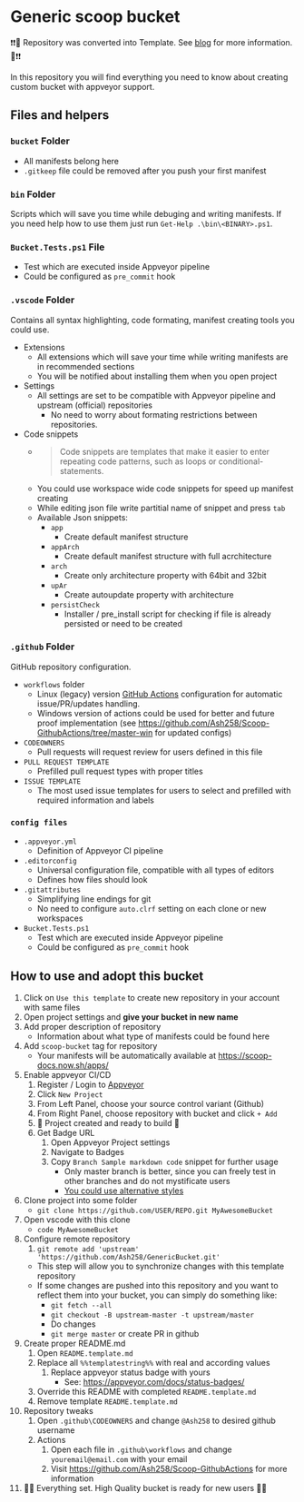 # Generic scoop bucket

❗❗🎉 Repository was converted into Template. See [blog](https://github.blog/2019-06-06-generate-new-repositories-with-repository-templates/?utm_campaign=1559837005&utm_medium=social&utm_source=twitter&utm_content=1559837005) for more information. 🎉❗❗

In this repository you will find everything you need to know about creating custom bucket with appveyor support.

## Files and helpers

### `bucket` Folder

- All manifests belong here
- `.gitkeep` file could be removed after you push your first manifest

### `bin` Folder

Scripts which will save you time while debuging and writing manifests.
If you need help how to use them just run `Get-Help .\bin\<BINARY>.ps1`.

### `Bucket.Tests.ps1` File

- Test which are executed inside Appveyor pipeline
- Could be configured as `pre_commit` hook

### `.vscode` Folder

Contains all syntax highlighting, code formating, manifest creating tools you could use.

- Extensions
    - All extensions which will save your time while writing manifests are in recommended sections
    - You will be notified about installing them when you open project
- Settings
    - All settings are set to be compatible with Appveyor pipeline and upstream (official) repositories
        - No need to worry about formating restrictions between repositories.
- Code snippets
    - > Code snippets are templates that make it easier to enter repeating code patterns, such as loops or conditional-statements.
    - You could use workspace wide code snippets for speed up manifest creating
    - While editing json file write partitial name of snippet and press `tab`
    - Available Json snippets:
        - `app`
            - Create default manifest structure
        - `appArch`
            - Create default manifest structure with full acrchitecture
        - `arch`
            - Create only architecture property with 64bit and 32bit
        - `upAr`
            - Create autoupdate property with architecture
        - `persistCheck`
            - Installer / pre_install script for checking if file is already persisted or need to be created

### `.github` Folder

GitHub repository configuration.

- `workflows` folder
    - Linux (legacy) version [GitHub Actions](https://github.com/features/actions) configuration for automatic issue/PR/updates handling.
    - Windows version of actions could be used for better and future proof implementation (see <https://github.com/Ash258/Scoop-GithubActions/tree/master-win> for updated configs)
- `CODEOWNERS`
    - Pull requests will request review for users defined in this file
- `PULL REQUEST TEMPLATE`
    - Prefilled pull request types with proper titles
- `ISSUE TEMPLATE`
    - The most used issue templates for users to select and prefilled with required information and labels

### `config files`

- `.appveyor.yml`
    - Definition of Appveyor CI pipeline
- `.editorconfig`
    - Universal configuration file, compatible with all types of editors
    - Defines how files should look
- `.gitattributes`
    - Simplifying line endings for git
    - No need to configure `auto.clrf` setting on each clone or new workspaces
- `Bucket.Tests.ps1`
    - Test which are executed inside Appveyor pipeline
    - Could be configured as `pre_commit` hook

## How to use and adopt this bucket

1. Click on `Use this template` to create new repository in your account with same files
1. Open project settings and **give your bucket in new name**
1. Add proper description of repository
    - Information about what type of manifests could be found here
1. Add `scoop-bucket` tag for repository
    - Your manifests will be automatically available at <https://scoop-docs.now.sh/apps/>
1. Enable appveyor CI/CD
    1. Register / Login to [Appveyor](https://ci.appveyor.com/login)
    1. Click `New Project`
    1. From Left Panel, choose your source control variant (Github)
    1. From Right Panel, choose repository with bucket and click `+ Add`
    1. 🎉 Project created and ready to build 🎉
    1. Get Badge URL
        1. Open Appveyor Project settings
        1. Navigate to Badges
        1. Copy `Branch Sample markdown code` snippet for further usage
            - Only master branch is better, since you can freely test in other branches and do not mystificate users
            - [You could use alternative styles](https://shields.io/category/build#styles)
1. Clone project into some folder
    - `git clone https://github.com/USER/REPO.git MyAwesomeBucket`
1. Open vscode with this clone
    - `code MyAwesomeBucket`
1. Configure remote repository
    1. `git remote add 'upstream' 'https://github.com/Ash258/GenericBucket.git'`
    - This step will allow you to synchronize changes with this template repository
    - If some changes are pushed into this repository and you want to reflect them into your bucket, you can simply do something like:
        - `git fetch --all`
        - `git checkout -B upstream-master -t upstream/master`
        - Do changes
        - `git merge master` or create PR in github
1. Create proper README.md
    1. Open `README.template.md`
    1. Replace all `%%templatestring%%` with real and according values
        1. Replace appveyor status badge with yours
            - See: <https://appveyor.com/docs/status-badges/>
    1. Override this README with completed `README.template.md`
    1. Remove template `README.template.md`
1. Repository tweaks
    1. Open `.github\CODEOWNERS` and change `@Ash258` to desired github username
    1. Actions
        1. Open each file in `.github\workflows` and change `youremail@email.com` with your email
        1. Visit <https://github.com/Ash258/Scoop-GithubActions> for more information
1. 🎉🎉 Everything set. High Quality bucket is ready for new users 🎉🎉
